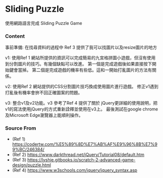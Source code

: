 # Sliding Puzzle #

使用網路語言完成 Sliding Puzzle Game

### Content ###

事前準備:
在找尋資料的過程中 Ref 3 提供了我可以找圖片以及resize圖片的地方

v1:
使用Ref 1 網站所提供的資訊可以完成簡易的九宮格拼圖小遊戲，但沒有使用到分割圖片的技巧。有幾個缺點可以改進。
第一個是完成遊戲後如果直接按下開始鍵會當掉。
第二個是完成遊戲的機率有些低。這和一開始打亂圖片的方法有關係。

v2:
使用Ref 2 網站提供的CSS分割圖片技巧換成使用圖片進行遊戲。
修正v1遇到打亂後有機率會拚不回正確圖案的問題。

v3:
整合v1及v2功能。v3 參考了Ref 4 提供了關於 jQuery更詳細的使用說明，把v1的寫法使用jQuery的方式重新詮釋並使用在v3上。
最後測試在google chrome及Microsoft Edge瀏覽器上能順利操作。

### Source From ###

* (Ref 1) https://codertw.com/%E5%89%8D%E7%AB%AF%E9%96%8B%E7%99%BC/246384/
* (Ref 2) https://www.darkthread.net/jQuery/Tutorial08/default.htm
* (Ref 3) https://lyshie.gitbooks.io/scratch-2-advanced-game-design/puzzle.html
* (Ref 4) https://www.w3schools.com/jquery/jquery_syntax.asp
